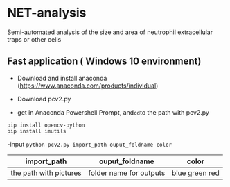 # NET-analysis
Semi-automated analysis of the size and area of neutrophil extracellular traps or other cells

## Fast application ( Windows 10 environment)

- Download and install anaconda (https://www.anaconda.com/products/individual)

- Download pcv2.py 

- get in Anaconda Powershell Prompt, and```cd```to the path with pcv2.py

``` 
pip install opencv-python 
pip install imutils
```

-input ``` python pcv2.py import_path ouput_foldname color ```

 | import_path      | ouput_foldname     | color     |
| ---------- | :-----------:  | :-----------: |
| the path with pictures     | folder name for outputs     | blue green red    |
